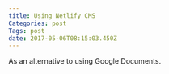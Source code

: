 ```yaml
---
title: Using Netlify CMS
Categories: post
Tags: post
date: 2017-05-06T08:15:03.450Z
---
```

As an alternative to using Google Documents.

